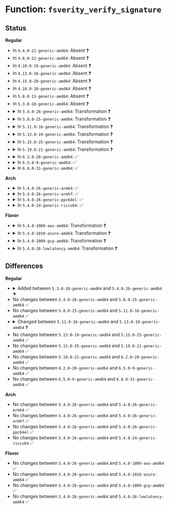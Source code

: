 # Function: <code>fsverity_verify_signature</code>

## Status
<b>Regular</b>
<ul>
<li>
In <code>4.4.0-21-generic-amd64</code>: Absent ❓
</li>
<li>
In <code>4.8.0-22-generic-amd64</code>: Absent ❓
</li>
<li>
In <code>4.10.0-19-generic-amd64</code>: Absent ❓
</li>
<li>
In <code>4.13.0-16-generic-amd64</code>: Absent ❓
</li>
<li>
In <code>4.15.0-20-generic-amd64</code>: Absent ❓
</li>
<li>
In <code>4.18.0-10-generic-amd64</code>: Absent ❓
</li>
<li>
In <code>5.0.0-13-generic-amd64</code>: Absent ❓
</li>
<li>
In <code>5.3.0-18-generic-amd64</code>: Absent ❓
</li>
<li>
<details>
<summary>In <code>5.4.0-26-generic-amd64</code>: Transformation ❓</summary>

```c
int fsverity_verify_signature(const struct fsverity_info * vi, const struct fsverity_descriptor * desc, size_t desc_size)
```

```json
{
  "name": "fsverity_verify_signature",
  "collision_type": "Unique Global",
  "inline_type": "No",
  "funcs": [
    {
      "addr": 0,
      "name": "fsverity_verify_signature",
      "external": true,
      "loc": "fs/verity/signature.c:37",
      "file": "fs/verity/signature.c",
      "inline": "seen, unknown",
      "caller_inline": [],
      "caller_func": [
        "fs/verity/open.c:fsverity_create_info"
      ]
    }
  ],
  "symbols": [
    {
      "addr": 18446744071582325700,
      "name": "fsverity_verify_signature.cold",
      "section": ".text",
      "bind": "STB_LOCAL",
      "size": 202
    },
    {
      "addr": 18446744071582325376,
      "name": "fsverity_verify_signature",
      "section": ".text",
      "bind": "STB_GLOBAL",
      "size": 324
    }
  ]
}
```
</details>
</li>
<li>
<details>
<summary>In <code>5.8.0-25-generic-amd64</code>: Transformation ❓</summary>

```c
int fsverity_verify_signature(const struct fsverity_info * vi, const struct fsverity_descriptor * desc, size_t desc_size)
```

```json
{
  "name": "fsverity_verify_signature",
  "collision_type": "Unique Global",
  "inline_type": "No",
  "funcs": [
    {
      "addr": 0,
      "name": "fsverity_verify_signature",
      "external": true,
      "loc": "fs/verity/signature.c:40",
      "file": "fs/verity/signature.c",
      "inline": "seen, unknown",
      "caller_inline": [],
      "caller_func": [
        "fs/verity/open.c:fsverity_create_info"
      ]
    }
  ],
  "symbols": [
    {
      "addr": 18446744071582615092,
      "name": "fsverity_verify_signature.cold",
      "section": ".text",
      "bind": "STB_LOCAL",
      "size": 202
    },
    {
      "addr": 18446744071582614768,
      "name": "fsverity_verify_signature",
      "section": ".text",
      "bind": "STB_GLOBAL",
      "size": 324
    }
  ]
}
```
</details>
</li>
<li>
<details>
<summary>In <code>5.11.0-16-generic-amd64</code>: Transformation ❓</summary>

```c
int fsverity_verify_signature(const struct fsverity_info * vi, const struct fsverity_descriptor * desc, size_t desc_size)
```

```json
{
  "name": "fsverity_verify_signature",
  "collision_type": "Unique Global",
  "inline_type": "No",
  "funcs": [
    {
      "addr": 0,
      "name": "fsverity_verify_signature",
      "external": true,
      "loc": "fs/verity/signature.c:40",
      "file": "fs/verity/signature.c",
      "inline": "seen, unknown",
      "caller_inline": [],
      "caller_func": [
        "fs/verity/open.c:fsverity_create_info"
      ]
    }
  ],
  "symbols": [
    {
      "addr": 18446744071591344251,
      "name": "fsverity_verify_signature.cold",
      "section": ".text",
      "bind": "STB_LOCAL",
      "size": 202
    },
    {
      "addr": 18446744071582686320,
      "name": "fsverity_verify_signature",
      "section": ".text",
      "bind": "STB_GLOBAL",
      "size": 324
    }
  ]
}
```
</details>
</li>
<li>
<details>
<summary>In <code>5.13.0-19-generic-amd64</code>: Transformation ❓</summary>

```c
int fsverity_verify_signature(const struct fsverity_info * vi, const u8 * signature, size_t sig_size)
```

```json
{
  "name": "fsverity_verify_signature",
  "collision_type": "Unique Global",
  "inline_type": "No",
  "funcs": [
    {
      "addr": 0,
      "name": "fsverity_verify_signature",
      "external": true,
      "loc": "fs/verity/signature.c:40",
      "file": "fs/verity/signature.c",
      "inline": "seen, unknown",
      "caller_inline": [],
      "caller_func": [
        "fs/verity/open.c:fsverity_create_info"
      ]
    }
  ],
  "symbols": [
    {
      "addr": 18446744071591287039,
      "name": "fsverity_verify_signature.cold",
      "section": ".text",
      "bind": "STB_LOCAL",
      "size": 168
    },
    {
      "addr": 18446744071582716320,
      "name": "fsverity_verify_signature",
      "section": ".text",
      "bind": "STB_GLOBAL",
      "size": 312
    }
  ]
}
```
</details>
</li>
<li>
<details>
<summary>In <code>5.15.0-25-generic-amd64</code>: Transformation ❓</summary>

```c
int fsverity_verify_signature(const struct fsverity_info * vi, const u8 * signature, size_t sig_size)
```

```json
{
  "name": "fsverity_verify_signature",
  "collision_type": "Unique Global",
  "inline_type": "No",
  "funcs": [
    {
      "addr": 0,
      "name": "fsverity_verify_signature",
      "external": true,
      "loc": "fs/verity/signature.c:40",
      "file": "fs/verity/signature.c",
      "inline": "seen, unknown",
      "caller_inline": [],
      "caller_func": [
        "fs/verity/open.c:fsverity_create_info"
      ]
    }
  ],
  "symbols": [
    {
      "addr": 18446744071592243976,
      "name": "fsverity_verify_signature.cold",
      "section": ".text",
      "bind": "STB_LOCAL",
      "size": 168
    },
    {
      "addr": 18446744071583043216,
      "name": "fsverity_verify_signature",
      "section": ".text",
      "bind": "STB_GLOBAL",
      "size": 309
    }
  ]
}
```
</details>
</li>
<li>
<details>
<summary>In <code>5.19.0-21-generic-amd64</code>: Transformation ❓</summary>

```c
int fsverity_verify_signature(const struct fsverity_info * vi, const u8 * signature, size_t sig_size)
```

```json
{
  "name": "fsverity_verify_signature",
  "collision_type": "Unique Global",
  "inline_type": "No",
  "funcs": [
    {
      "addr": 0,
      "name": "fsverity_verify_signature",
      "external": true,
      "loc": "fs/verity/signature.c:40",
      "file": "fs/verity/signature.c",
      "inline": "seen, unknown",
      "caller_inline": [],
      "caller_func": [
        "fs/verity/open.c:fsverity_create_info"
      ]
    }
  ],
  "symbols": [
    {
      "addr": 18446744071594023027,
      "name": "fsverity_verify_signature.cold",
      "section": ".text",
      "bind": "STB_LOCAL",
      "size": 168
    },
    {
      "addr": 18446744071583518672,
      "name": "fsverity_verify_signature",
      "section": ".text",
      "bind": "STB_GLOBAL",
      "size": 328
    }
  ]
}
```
</details>
</li>
<li>
<details>
<summary>In <code>6.2.0-20-generic-amd64</code>: ✅</summary>

```c
int fsverity_verify_signature(const struct fsverity_info * vi, const u8 * signature, size_t sig_size)
```

```json
{
  "name": "fsverity_verify_signature",
  "collision_type": "Unique Global",
  "inline_type": "No",
  "funcs": [
    {
      "addr": 18446744071584117520,
      "name": "fsverity_verify_signature",
      "external": true,
      "loc": "fs/verity/signature.c:40",
      "file": "fs/verity/signature.c",
      "inline": "seen, unknown",
      "caller_inline": [],
      "caller_func": [
        "fs/verity/open.c:fsverity_create_info"
      ]
    }
  ],
  "symbols": [
    {
      "addr": 18446744071584117520,
      "name": "fsverity_verify_signature",
      "section": ".text",
      "bind": "STB_GLOBAL",
      "size": 490
    }
  ]
}
```
</details>
</li>
<li>
<details>
<summary>In <code>6.5.0-9-generic-amd64</code>: ✅</summary>

```c
int fsverity_verify_signature(const struct fsverity_info * vi, const u8 * signature, size_t sig_size)
```

```json
{
  "name": "fsverity_verify_signature",
  "collision_type": "Unique Global",
  "inline_type": "No",
  "funcs": [
    {
      "addr": 18446744071584344288,
      "name": "fsverity_verify_signature",
      "external": true,
      "loc": "fs/verity/signature.c:48",
      "file": "fs/verity/signature.c",
      "inline": "seen, unknown",
      "caller_inline": [],
      "caller_func": [
        "fs/verity/open.c:fsverity_create_info"
      ]
    }
  ],
  "symbols": [
    {
      "addr": 18446744071584344288,
      "name": "fsverity_verify_signature",
      "section": ".text",
      "bind": "STB_GLOBAL",
      "size": 517
    }
  ]
}
```
</details>
</li>
<li>
<details>
<summary>In <code>6.8.0-31-generic-amd64</code>: ✅</summary>

```c
int fsverity_verify_signature(const struct fsverity_info * vi, const u8 * signature, size_t sig_size)
```

```json
{
  "name": "fsverity_verify_signature",
  "collision_type": "Unique Global",
  "inline_type": "No",
  "funcs": [
    {
      "addr": 18446744071584562624,
      "name": "fsverity_verify_signature",
      "external": true,
      "loc": "fs/verity/signature.c:48",
      "file": "fs/verity/signature.c",
      "inline": "seen, unknown",
      "caller_inline": [],
      "caller_func": [
        "fs/verity/open.c:fsverity_create_info"
      ]
    }
  ],
  "symbols": [
    {
      "addr": 18446744071584562624,
      "name": "fsverity_verify_signature",
      "section": ".text",
      "bind": "STB_GLOBAL",
      "size": 517
    }
  ]
}
```
</details>
</li>
</ul>
<b>Arch</b>
<ul>
<li>
<details>
<summary>In <code>5.4.0-26-generic-arm64</code>: ✅</summary>

```c
int fsverity_verify_signature(const struct fsverity_info * vi, const struct fsverity_descriptor * desc, size_t desc_size)
```

```json
{
  "name": "fsverity_verify_signature",
  "collision_type": "Unique Global",
  "inline_type": "No",
  "funcs": [
    {
      "addr": 18446603336493906752,
      "name": "fsverity_verify_signature",
      "external": true,
      "loc": "fs/verity/signature.c:37",
      "file": "fs/verity/signature.c",
      "inline": "seen, unknown",
      "caller_inline": [],
      "caller_func": [
        "fs/verity/open.c:fsverity_create_info",
        "fs/verity/open.c:fsverity_create_info"
      ]
    }
  ],
  "symbols": [
    {
      "addr": 18446603336493906752,
      "name": "fsverity_verify_signature",
      "section": ".text",
      "bind": "STB_GLOBAL",
      "size": 536
    }
  ]
}
```
</details>
</li>
<li>
<details>
<summary>In <code>5.4.0-26-generic-armhf</code>: ✅</summary>

```c
int fsverity_verify_signature(const struct fsverity_info * vi, const struct fsverity_descriptor * desc, size_t desc_size)
```

```json
{
  "name": "fsverity_verify_signature",
  "collision_type": "Unique Global",
  "inline_type": "No",
  "funcs": [
    {
      "addr": 3227385276,
      "name": "fsverity_verify_signature",
      "external": true,
      "loc": "fs/verity/signature.c:37",
      "file": "fs/verity/signature.c",
      "inline": "seen, unknown",
      "caller_inline": [],
      "caller_func": [
        "fs/verity/open.c:fsverity_create_info"
      ]
    }
  ],
  "symbols": [
    {
      "addr": 3227385276,
      "name": "fsverity_verify_signature",
      "section": ".text",
      "bind": "STB_GLOBAL",
      "size": 516
    }
  ]
}
```
</details>
</li>
<li>
<details>
<summary>In <code>5.4.0-26-generic-ppc64el</code>: ✅</summary>

```c
int fsverity_verify_signature(const struct fsverity_info * vi, const struct fsverity_descriptor * desc, size_t desc_size)
```

```json
{
  "name": "fsverity_verify_signature",
  "collision_type": "Unique Global",
  "inline_type": "No",
  "funcs": [
    {
      "addr": 13835058055287544784,
      "name": "fsverity_verify_signature",
      "external": true,
      "loc": "fs/verity/signature.c:37",
      "file": "fs/verity/signature.c",
      "inline": "seen, unknown",
      "caller_inline": [],
      "caller_func": [
        "fs/verity/open.c:fsverity_create_info",
        "fs/verity/open.c:fsverity_create_info"
      ]
    }
  ],
  "symbols": [
    {
      "addr": 13835058055287544784,
      "name": "fsverity_verify_signature",
      "section": ".text",
      "bind": "STB_GLOBAL",
      "size": 676
    }
  ]
}
```
</details>
</li>
<li>
<details>
<summary>In <code>5.4.0-24-generic-riscv64</code>: ✅</summary>

```c
int fsverity_verify_signature(const struct fsverity_info * vi, const struct fsverity_descriptor * desc, size_t desc_size)
```

```json
{
  "name": "fsverity_verify_signature",
  "collision_type": "Unique Global",
  "inline_type": "No",
  "funcs": [
    {
      "addr": 18446743936273462498,
      "name": "fsverity_verify_signature",
      "external": true,
      "loc": "fs/verity/signature.c:37",
      "file": "fs/verity/signature.c",
      "inline": "seen, unknown",
      "caller_inline": [],
      "caller_func": [
        "fs/verity/open.c:fsverity_create_info"
      ]
    }
  ],
  "symbols": [
    {
      "addr": 18446743936273462498,
      "name": "fsverity_verify_signature",
      "section": ".text",
      "bind": "STB_GLOBAL",
      "size": 494
    }
  ]
}
```
</details>
</li>
</ul>
<b>Flavor</b>
<ul>
<li>
<details>
<summary>In <code>5.4.0-1009-aws-amd64</code>: Transformation ❓</summary>

```c
int fsverity_verify_signature(const struct fsverity_info * vi, const struct fsverity_descriptor * desc, size_t desc_size)
```

```json
{
  "name": "fsverity_verify_signature",
  "collision_type": "Unique Global",
  "inline_type": "No",
  "funcs": [
    {
      "addr": 0,
      "name": "fsverity_verify_signature",
      "external": true,
      "loc": "fs/verity/signature.c:37",
      "file": "fs/verity/signature.c",
      "inline": "seen, unknown",
      "caller_inline": [],
      "caller_func": [
        "fs/verity/open.c:fsverity_create_info"
      ]
    }
  ],
  "symbols": [
    {
      "addr": 18446744071582294436,
      "name": "fsverity_verify_signature.cold",
      "section": ".text",
      "bind": "STB_LOCAL",
      "size": 202
    },
    {
      "addr": 18446744071582294112,
      "name": "fsverity_verify_signature",
      "section": ".text",
      "bind": "STB_GLOBAL",
      "size": 324
    }
  ]
}
```
</details>
</li>
<li>
<details>
<summary>In <code>5.4.0-1010-azure-amd64</code>: Transformation ❓</summary>

```c
int fsverity_verify_signature(const struct fsverity_info * vi, const struct fsverity_descriptor * desc, size_t desc_size)
```

```json
{
  "name": "fsverity_verify_signature",
  "collision_type": "Unique Global",
  "inline_type": "No",
  "funcs": [
    {
      "addr": 0,
      "name": "fsverity_verify_signature",
      "external": true,
      "loc": "fs/verity/signature.c:37",
      "file": "fs/verity/signature.c",
      "inline": "seen, unknown",
      "caller_inline": [],
      "caller_func": [
        "fs/verity/open.c:fsverity_create_info"
      ]
    }
  ],
  "symbols": [
    {
      "addr": 18446744071582232196,
      "name": "fsverity_verify_signature.cold",
      "section": ".text",
      "bind": "STB_LOCAL",
      "size": 202
    },
    {
      "addr": 18446744071582231872,
      "name": "fsverity_verify_signature",
      "section": ".text",
      "bind": "STB_GLOBAL",
      "size": 324
    }
  ]
}
```
</details>
</li>
<li>
<details>
<summary>In <code>5.4.0-1009-gcp-amd64</code>: Transformation ❓</summary>

```c
int fsverity_verify_signature(const struct fsverity_info * vi, const struct fsverity_descriptor * desc, size_t desc_size)
```

```json
{
  "name": "fsverity_verify_signature",
  "collision_type": "Unique Global",
  "inline_type": "No",
  "funcs": [
    {
      "addr": 0,
      "name": "fsverity_verify_signature",
      "external": true,
      "loc": "fs/verity/signature.c:37",
      "file": "fs/verity/signature.c",
      "inline": "seen, unknown",
      "caller_inline": [],
      "caller_func": [
        "fs/verity/open.c:fsverity_create_info"
      ]
    }
  ],
  "symbols": [
    {
      "addr": 18446744071582284916,
      "name": "fsverity_verify_signature.cold",
      "section": ".text",
      "bind": "STB_LOCAL",
      "size": 202
    },
    {
      "addr": 18446744071582284592,
      "name": "fsverity_verify_signature",
      "section": ".text",
      "bind": "STB_GLOBAL",
      "size": 324
    }
  ]
}
```
</details>
</li>
<li>
<details>
<summary>In <code>5.4.0-26-lowlatency-amd64</code>: Transformation ❓</summary>

```c
int fsverity_verify_signature(const struct fsverity_info * vi, const struct fsverity_descriptor * desc, size_t desc_size)
```

```json
{
  "name": "fsverity_verify_signature",
  "collision_type": "Unique Global",
  "inline_type": "No",
  "funcs": [
    {
      "addr": 0,
      "name": "fsverity_verify_signature",
      "external": true,
      "loc": "fs/verity/signature.c:37",
      "file": "fs/verity/signature.c",
      "inline": "seen, unknown",
      "caller_inline": [],
      "caller_func": [
        "fs/verity/open.c:fsverity_create_info"
      ]
    }
  ],
  "symbols": [
    {
      "addr": 18446744071582363508,
      "name": "fsverity_verify_signature.cold",
      "section": ".text",
      "bind": "STB_LOCAL",
      "size": 202
    },
    {
      "addr": 18446744071582363184,
      "name": "fsverity_verify_signature",
      "section": ".text",
      "bind": "STB_GLOBAL",
      "size": 324
    }
  ]
}
```
</details>
</li>
</ul>

## Differences
<b>Regular</b>
<ul>
<li>
<details>
<summary>Added between <code>5.3.0-18-generic-amd64</code> and <code>5.4.0-26-generic-amd64</code> ➕</summary>

```c
int fsverity_verify_signature(const struct fsverity_info * vi, const struct fsverity_descriptor * desc, size_t desc_size)
```
</details>
</li>
<li>
No changes between <code>5.4.0-26-generic-amd64</code> and <code>5.8.0-25-generic-amd64</code> ✅
</li>
<li>
No changes between <code>5.8.0-25-generic-amd64</code> and <code>5.11.0-16-generic-amd64</code> ✅
</li>
<li>
<details>
<summary>Changed between <code>5.11.0-16-generic-amd64</code> and <code>5.13.0-19-generic-amd64</code> ❓</summary>
<ul>
<li>
<b>Param added. </b>
<code>const u8 * signature</code>
</li>
<li>
<b>Param added. </b>
<code>size_t sig_size</code>
</li>
<li>
<b>Param removed. </b>
<code>const struct fsverity_descriptor * desc</code>
</li>
<li>
<b>Param removed. </b>
<code>size_t desc_size</code>
</li>
</ul>
</details>
</li>
<li>
No changes between <code>5.13.0-19-generic-amd64</code> and <code>5.15.0-25-generic-amd64</code> ✅
</li>
<li>
No changes between <code>5.15.0-25-generic-amd64</code> and <code>5.19.0-21-generic-amd64</code> ✅
</li>
<li>
No changes between <code>5.19.0-21-generic-amd64</code> and <code>6.2.0-20-generic-amd64</code> ✅
</li>
<li>
No changes between <code>6.2.0-20-generic-amd64</code> and <code>6.5.0-9-generic-amd64</code> ✅
</li>
<li>
No changes between <code>6.5.0-9-generic-amd64</code> and <code>6.8.0-31-generic-amd64</code> ✅
</li>
</ul>
<b>Arch</b>
<ul>
<li>
No changes between <code>5.4.0-26-generic-amd64</code> and <code>5.4.0-26-generic-arm64</code> ✅
</li>
<li>
No changes between <code>5.4.0-26-generic-amd64</code> and <code>5.4.0-26-generic-armhf</code> ✅
</li>
<li>
No changes between <code>5.4.0-26-generic-amd64</code> and <code>5.4.0-26-generic-ppc64el</code> ✅
</li>
<li>
No changes between <code>5.4.0-26-generic-amd64</code> and <code>5.4.0-24-generic-riscv64</code> ✅
</li>
</ul>
<b>Flavor</b>
<ul>
<li>
No changes between <code>5.4.0-26-generic-amd64</code> and <code>5.4.0-1009-aws-amd64</code> ✅
</li>
<li>
No changes between <code>5.4.0-26-generic-amd64</code> and <code>5.4.0-1010-azure-amd64</code> ✅
</li>
<li>
No changes between <code>5.4.0-26-generic-amd64</code> and <code>5.4.0-1009-gcp-amd64</code> ✅
</li>
<li>
No changes between <code>5.4.0-26-generic-amd64</code> and <code>5.4.0-26-lowlatency-amd64</code> ✅
</li>
</ul>
